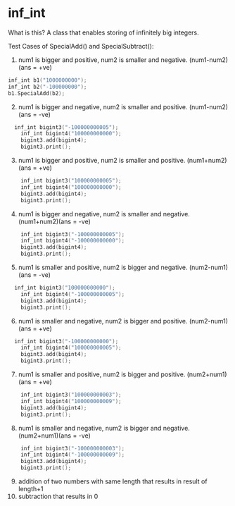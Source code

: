 # inf_int
What is this? A class that enables storing of infinitely big integers.

Test Cases of SpecialAdd() and SpecialSubtract():
1. num1 is bigger and positive, num2 is smaller and negative. (num1-num2)(ans = +ve) 
  ```C++
  inf_int b1("1000000000");
  inf_int b2("-100000000");
  b1.SpecialAdd(b2);
  ```
2. num1 is bigger and negative, num2 is smaller and positive. (num1-num2)(ans = -ve)
```C++
  inf_int bigint3("-100000000005");
	inf_int bigint4("100000000000");
	bigint3.add(bigint4);
	bigint3.print();
```
3. num1 is bigger and positive, num2 is smaller and positive. (num1+num2)(ans = +ve)
```C++
	inf_int bigint3("100000000005");
	inf_int bigint4("100000000000");
	bigint3.add(bigint4);
	bigint3.print();
```
4. num1 is bigger and negative, num2 is smaller and negative. (num1+num2)(ans = -ve)
```C++
	inf_int bigint3("-100000000005");
	inf_int bigint4("-100000000000");
	bigint3.add(bigint4);
	bigint3.print();
```
5. num1 is smaller and positive, num2 is bigger and negative. (num2-num1)(ans = -ve)
```C++
  inf_int bigint3("100000000000");
	inf_int bigint4("-100000000005");
	bigint3.add(bigint4);
	bigint3.print();
```
6. num1 is smaller and negative, num2 is bigger and positive. (num2-num1)(ans = +ve)
```C++
  inf_int bigint3("-100000000000");
	inf_int bigint4("100000000005");
	bigint3.add(bigint4);
	bigint3.print();
```
7. num1 is smaller and positive, num2 is bigger and positive. (num2+num1)(ans = +ve)
```C++
	inf_int bigint3("100000000003");
	inf_int bigint4("100000000009");
	bigint3.add(bigint4);
	bigint3.print();
```
8. num1 is smaller and negative, num2 is bigger and negative. (num2+num1)(ans = -ve)
```C++
	inf_int bigint3("-100000000003");
	inf_int bigint4("-100000000009");
	bigint3.add(bigint4);
	bigint3.print();
```
9. addition of two numbers with same length that results in result of length+1
10. subtraction that results in 0
